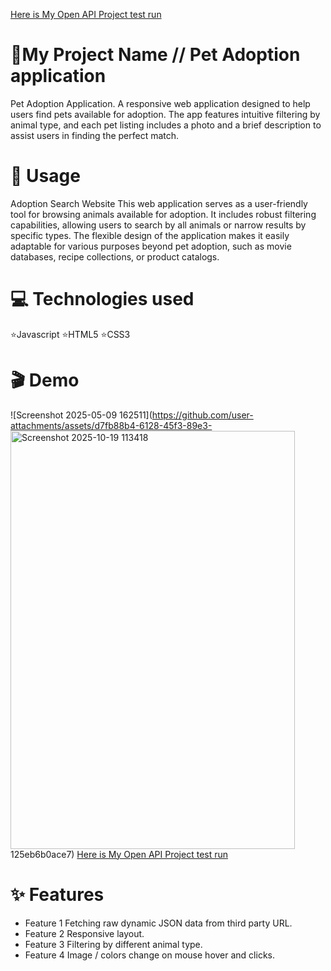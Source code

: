  [Here is My Open API Project test run](https://github.com/Olenka2101/Art_Project_OPEN_API) 
 # 🚀My Project Name // Pet Adoption application
Pet Adoption Application.
A responsive web application designed to help users find pets available for adoption. 
The app features intuitive filtering by animal type, and each pet listing includes a photo and a brief description to assist users in finding the perfect match.

# 📖 Usage

  Adoption Search Website
This web application serves as a user-friendly tool for browsing animals available for adoption.
It includes robust filtering capabilities, allowing users to search by all animals or narrow results by specific types.
The flexible design of the application makes it easily adaptable for various purposes beyond pet adoption, such as movie databases, recipe collections, or product catalogs.
  
  # 💻 Technologies used
  ⭐Javascript
  ⭐HTML5
  ⭐CSS3

# 🎬 Demo
![Screenshot 2025-05-09 162511](https://github.com/user-attachments/assets/d7fb88b4-6128-45f3-89e3-<img width="455" height="669" alt="Screenshot 2025-10-19 113418" src="https://github.com/user-attachments/assets/5e6f9849-3606-4165-b8ac-9a5c2352aff1" />
125eb6b0ace7)
 [Here is My Open API Project test run](https://github.com/Olenka2101/Art_Project_OPEN_API) 

# ✨ Features

- Feature 1 Fetching raw dynamic JSON data from third party URL.
- Feature 2 Responsive layout.
- Feature 3 Filtering by different animal type.
- Feature 4 Image / colors change on mouse hover and clicks.

